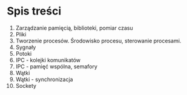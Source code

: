 # Spis treści
1. Zarządzanie pamięcią, biblioteki, pomiar czasu
2. Pliki
3. Tworzenie procesów. Środowisko procesu, sterowanie procesami.
4. Sygnały
5. Potoki
6. IPC - kolejki komunikatów
7. IPC - pamięć wspólna, semafory
8. Wątki
9. Wątki - synchronizacja
10. Sockety